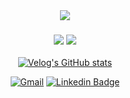 <div align=center>
	<img src="https://capsule-render.vercel.app/api?type=waving&color=auto&height=100&section=header&text=Yunho%20%Jung&fontSize=50" />	
</div>

<h3 align="center">
  <img src="https://img.shields.io/badge/Java-ED8B00?style=for-the-badge&logo=OpenJDK&logoColor=white"/>
  <img src="https://img.shields.io/badge/Springboot-6DB33F?style=for-the-badge&logo=Springboot&logoColor=white"/>
</h3>





<div align=center>	
  
  [![Velog's GitHub stats](https://velog-readme-stats.vercel.app/api/list?name=yunhobb)](https://velog.io/@yunhobb)
  
</div>


<div align=center>	
  
  [![Gmail](https://img.shields.io/badge/Gmail-D14836?style=flat-square&logo=gmail&logoColor=white)](mailto:a01049048063@gmail.com)
  [![Linkedin Badge](https://img.shields.io/badge/-LinkedIn-blue?style=flat-square&logo=Linkedin&logoColor=white&link=https://www.linkedin.com/in/%EC%9C%A4%ED%98%B8-%EC%A0%95-6b1824167/)](https://www.linkedin.com/in/%EC%9C%A4%ED%98%B8-%EC%A0%95-6b1824167/)

</div>

